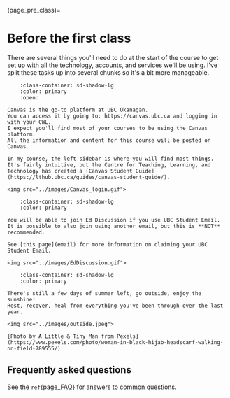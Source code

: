 (page_pre_class)=
# Before the first class

There are several things you'll need to do at the start of the course to get set up with all the technology, accounts, and services we'll be using.
I've split these tasks up into several chunks so it's a bit more manageable. 

```{dropdown} 1. Log into Canvas, find the course materials
    :class-container: sd-shadow-lg
    :color: primary
    :open:

Canvas is the go-to platform at UBC Okanagan.
You can access it by going to: https://canvas.ubc.ca and logging in with your CWL.
I expect you'll find most of your courses to be using the Canvas platform.
All the information and content for this course will be posted on Canvas.

In my course, the left sidebar is where you will find most things.
It's fairly intuitive, but the Centre for Teaching, Learning, and Technology has created a [Canvas Student Guide](https://lthub.ubc.ca/guides/canvas-student-guide/).

<img src="../images/Canvas_login.gif">
```

```{dropdown} 2. Join Ed Discussion and say hi!
    :class-container: sd-shadow-lg
    :color: primary

You will be able to join Ed Discussion if you use UBC Student Email.
It is possible to also join using another email, but this is **NOT** recommended.

See [this page](email) for more information on claiming your UBC Student Email. 

<img src="../images/EdDiscussion.gif">
```

```{dropdown} 3. [Required] Take a break!
    :class-container: sd-shadow-lg
    :color: primary

There's still a few days of summer left, go outside, enjoy the sunshine!
Rest, recover, heal from everything you've been through over the last year.

<img src="../images/outside.jpeg">

[Photo by A Little & Tiny Man from Pexels](https://www.pexels.com/photo/woman-in-black-hijab-headscarf-walking-on-field-789555/)
```

## Frequently asked questions

See the `ref`{page_FAQ} for answers to common questions.